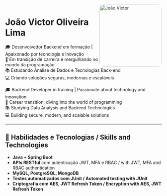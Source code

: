 <img src="https://raw.githubusercontent.com/blondedvictor/blondedvictor/main/perfil.jpg" alt="João Victor" width="200" align="right" style="border-radius: 12px" />

# João Victor Oliveira Lima

🎓 Desenvolvedor Backend em formação | Apaixonado por tecnologia e inovação  
🚀 Em transição de carreira e mergulhando no mundo da programação  
📚 Estudando Análise de Dados e Tecnologias Back-end  
💻 Criando soluções seguras, modernas e escaláveis  

🎓 Backend Developer in training | Passionate about technology and innovation  
🚀 Career transition, diving into the world of programming  
📚 Studying Data Analysis and Backend Technologies  
💻 Building secure, modern, and scalable solutions  

---

## 💼 Habilidades e Tecnologias / Skills and Technologies

- **Java + Spring Boot**  
- **APIs RESTful** com autenticação JWT, MFA e RBAC / with JWT, MFA and RBAC authentication  
- **MySQL, PostgreSQL, MongoDB**  
- **Testes automatizados com JUnit / Automated testing with JUnit**  
- **Criptografia com AES, JWT Refresh Token / Encryption with AES, JWT Refresh Token**  

